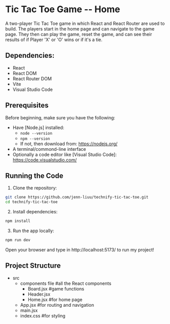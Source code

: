 # Tic Tac Toe Game -- Home

A two-player Tic Tac Toe game in which React and React Router are used to build. The players start in the home page and can navigate to the game page. They then can play the game, reset the game, and can see their results of if Player 'X' or 'O' wins or if it's a tie. 


## Dependencies: 
- React 
- React DOM 
- React Router DOM 
- Vite 
- Visual Studio Code 

## Prerequisites 

Before beginning, make sure you have the following: 

- Have [Node.js] installed: 
    - `node --version`
    - `npm --version`
    - If not, then download from: https://nodejs.org/ 
- A terminal/commond-line interface 
- Optionally a code editor like [Visual Studio Code]: https://code.visualstudio.com/

## Running the Code 

1. Clone the repository: 

```bash 
git clone https://github.com/jenn-liuu/technify-tic-tac-toe.git
cd technify-tic-tac-toe 
```

2. Install dependencies: 

```bash 
npm install 
```
3. Run the app locally: 

```bash
npm run dev 
```

Open your browser and type in http://localhost:5173/ to run my project! 

## Project Structure 

- src 
    - components file #all the React components 
        - Board.jsx #game functions 
        - Header.jsx
        - Home.jsx #for home page 
    - App.jsx #for routing and navigation 
    - main.jsx 
    - index.css #for styling



